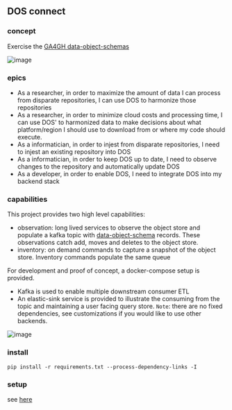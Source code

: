 


## DOS connect

### concept
Exercise the [GA4GH data-object-schemas]( https://github.com/ga4gh/data-object-schemas)

![image](https://user-images.githubusercontent.com/47808/32701068-36d6db5a-c784-11e7-890d-916109745027.png)


### epics

* As a researcher, in order to maximize the amount of data I can process  from disparate repositories,  I can use DOS to harmonize those repositories
* As a researcher, in order to minimize cloud costs and processing time,  I can use DOS' to harmonized data to make decisions about what platform/region I should use to download from or where my code should execute.
* As a informatician, in order to injest from disparate repositories,  I need to injest an existing repository into DOS
* As a informatician, in order to keep DOS up to date,  I need to observe changes to the repository and automatically update DOS
* As a developer, in order to enable DOS,  I need to integrate DOS into my backend stack


### capabilities

This project provides two high level capabilities:
* observation: long lived services to observe the object store and populate a kafka topic with [data-object-schema](https://github.com/ga4gh/data-object-schemas/blob/master/proto/data_objects.proto) records. These observations catch add, moves and deletes to the object store.
* inventory: on demand commands to capture a snapshot of the object store.  Inventory commands populate the same queue

For development and proof of concept, a docker-compose setup is provided.
* Kafka is used to enable multiple downstream consumer ETL
* An elastic-sink service is provided to illustrate the consuming from the topic and maintaining a user facing query store.
`Note`: there are no fixed dependencies, see customizations if you would like to use other backends.

![image](https://user-images.githubusercontent.com/47808/32701215-40c677cc-c786-11e7-994a-0423ce3d8e9a.png)



### install

```
pip install -r requirements.txt --process-dependency-links -I
```

### setup
see [here](dos_connect/server/README.md)

